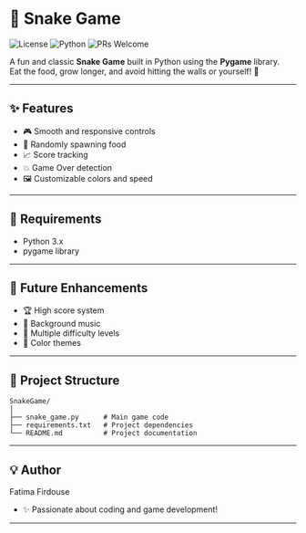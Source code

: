 # 🐍 Snake Game

![License](https://img.shields.io/github/license/fatima-firdouse/SnakeGame?color=brightgreen)
![Python](https://img.shields.io/badge/Python-3.x-blue.svg)
![PRs Welcome](https://img.shields.io/badge/PRs-welcome-brightgreen.svg)

A fun and classic **Snake Game** built in Python using the **Pygame** library.  
Eat the food, grow longer, and avoid hitting the walls or yourself! 🚀

---

## ✨ Features

- 🎮 Smooth and responsive controls
- 🍎 Randomly spawning food
- 📈 Score tracking
- 💥 Game Over detection
- 🖼️ Customizable colors and speed

---
## 📌 Requirements

- Python 3.x
- pygame library

---

## 🚀 Future Enhancements

- 🏆 High score system
- 🎵 Background music
- 🐍 Multiple difficulty levels
- 🌈 Color themes

---
## 📂 Project Structure

```plaintext
SnakeGame/
│
├── snake_game.py      # Main game code
├── requirements.txt   # Project dependencies
└── README.md          # Project documentation
```
---
## 💡 Author

Fatima Firdouse
- ✨ Passionate about coding and game development!
---
